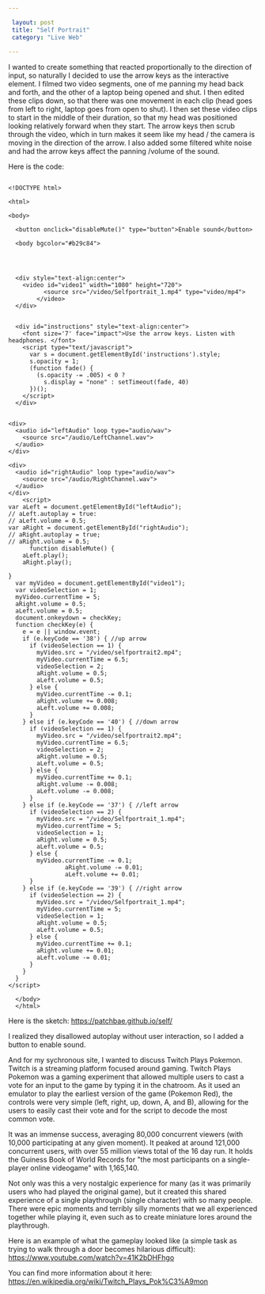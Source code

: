 ```yaml
---

 layout: post
 title: "Self Portrait"
 category: "Live Web"
 
---
```


I wanted to create something that reacted proportionally to the direction of input, so naturally I decided to use the arrow keys as the interactive element. I filmed two video segments, one of me panning my head back and forth, and the other of a laptop being opened and shut. I then edited these clips down, so that there was one movement in each clip (head goes from left to right, laptop goes from open to shut). I then set these video clips to start in the middle of their duration, so that my head was positioned looking relatively forward when they start. The arrow keys then scrub through the video, which in turn makes it seem like my head / the camera is moving in the direction of the arrow. I also added some filtered white noise and had the arrow keys affect the panning /volume of the sound. 

Here is the code:
```

<!DOCTYPE html>

<html>

<body>

  <button onclick="disableMute()" type="button">Enable sound</button>

  <body bgcolor="#b29c84">
    



  <div style="text-align:center">
    <video id="video1" width="1080" height="720">
          <source src="/video/Selfportrait_1.mp4" type="video/mp4">
        </video>
  </div>


  <div id="instructions" style="text-align:center">
    <font size='7' face="impact">Use the arrow keys. Listen with headphones. </font>
    <script type="text/javascript">
      var s = document.getElementById('instructions').style;
      s.opacity = 1;
      (function fade() {
        (s.opacity -= .005) < 0 ?
          s.display = "none" : setTimeout(fade, 40)
      })();
    </script>
  </div>


<div>
  <audio id="leftAudio" loop type="audio/wav">
    <source src="/audio/LeftChannel.wav">
  </audio>
</div>

<div>
  <audio id="rightAudio" loop type="audio/wav">
    <source src="/audio/RightChannel.wav">
  </audio>
</div>
    <script>
var aLeft = document.getElementById("leftAudio");
// aLeft.autoplay = true:
// aLeft.volume = 0.5;
var aRight = document.getElementById("rightAudio");
// aRight.autoplay = true;
// aRight.volume = 0.5;
      function disableMute() { 
    aLeft.play();
    aRight.play();
     
} 
  var myVideo = document.getElementById("video1");
  var videoSelection = 1;
  myVideo.currentTime = 5;
  aRight.volume = 0.5;
  aLeft.volume = 0.5;
  document.onkeydown = checkKey;
  function checkKey(e) {
    e = e || window.event;
    if (e.keyCode == '38') { //up arrow
      if (videoSelection == 1) {
        myVideo.src = "/video/selfportrait2.mp4";
        myVideo.currentTime = 6.5;
        videoSelection = 2;
        aRight.volume = 0.5;
        aLeft.volume = 0.5;
      } else {
        myVideo.currentTime -= 0.1;
        aRight.volume += 0.008;
        aLeft.volume += 0.008;
      }
    } else if (e.keyCode == '40') { //down arrow
      if (videoSelection == 1) {
        myVideo.src = "/video/selfportrait2.mp4";
        myVideo.currentTime = 6.5;
        videoSelection = 2;
        aRight.volume = 0.5;
        aLeft.volume = 0.5;
      } else {
        myVideo.currentTime += 0.1;
        aRight.volume -= 0.008;
        aLeft.volume -= 0.008;
      }
    } else if (e.keyCode == '37') { //left arrow
      if (videoSelection == 2) {
        myVideo.src = "/video/Selfportrait_1.mp4";
        myVideo.currentTime = 5;
        videoSelection = 1;
        aRight.volume = 0.5;
        aLeft.volume = 0.5;
      } else {
        myVideo.currentTime -= 0.1;
                aRight.volume -= 0.01;
                aLeft.volume += 0.01;
      }
    } else if (e.keyCode == '39') { //right arrow
      if (videoSelection == 2) {
        myVideo.src = "/video/Selfportrait_1.mp4";
        myVideo.currentTime = 5;
        videoSelection = 1;
        aRight.volume = 0.5;
        aLeft.volume = 0.5;
      } else {
        myVideo.currentTime += 0.1;
        aRight.volume += 0.01;
        aLeft.volume -= 0.01;
      }
    }
  }
</script>

  </body>
  </html>
```

Here is the sketch: https://patchbae.github.io/self/ 

I realized they disallowed autoplay without user interaction, so I added a button to enable sound. 

And for my sychronous site, I wanted to discuss Twitch Plays Pokemon. Twitch is a streaming platform focused around gaming. Twitch Plays Pokemon was a gaming experiment that allowed multiple users to cast a vote for an input to the game by typing it in the chatroom. As it used an emulator to play the earliest version of the game (Pokemon Red), the controls were very simple (left, right, up, down, A, and B), allowing for the users to easily cast their vote and for the script to decode the most common vote. 

It was an immense success, averaging 80,000 concurrent viewers (with 10,000 participating at any given moment). It peaked at around 121,000 concurrent users, with over 55 million views total of the 16 day run. It holds the Guiness Book of World Records for "the most participants on a single-player online videogame" with 1,165,140.

Not only was this a very nostalgic experience for many (as it was primarily users who had played the original game), but it created this shared experience of a single playthrough (single character) with so many people. There were epic moments and terribly silly moments that we all experienced together while playing it, even such as to create miniature lores around the playthrough. 

Here is an example of what the gameplay looked like (a simple task as trying to walk through a door becomes hilarious difficult): https://www.youtube.com/watch?v=41K2bDHFhgo

You can find more information about it here: https://en.wikipedia.org/wiki/Twitch_Plays_Pok%C3%A9mon










